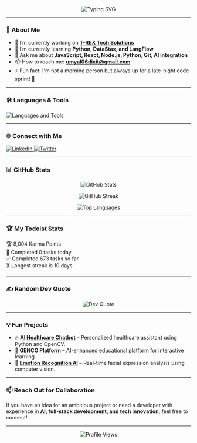 <div align="center">
  <img src="https://readme-typing-svg.demolab.com?font=Fira+Code&size=30&duration=3000&pause=1000&color=2F81F7&center=true&vCenter=true&width=435&lines=Hi+there!+👋;I'm+Umyal+Dixit+🚀;Developer+%7C+Tech+Enthusiast;Let's+build+something+cool!" alt="Typing SVG" />
</div>

---

### 🚀 About Me

- 🔭 I’m currently working on **[T-REX Tech Solutions](https://github.com/T-RexTech)**
- 🌱 I’m currently learning **Python, DataStax, and LangFlow**
- 💬 Ask me about **JavaScript, React, Node.js, Python, Git, AI integration**
- 📫 How to reach me: **umyal06dixit@gmail.com**
- ⚡ Fun fact: I'm not a morning person but always up for a late-night code sprint! 🌙

---

### 🛠️ Languages & Tools
<p>
  <img src="https://skillicons.dev/icons?i=js,ts,react,nextjs,nodejs,python,git,mongodb,figma" alt="Languages and Tools" />
</p>

---

### 🌐 Connect with Me
<p>
  <a href="https://linkedin.com/in/umyal-dixit" target="_blank">
    <img src="https://img.shields.io/badge/LinkedIn-0077B5?style=for-the-badge&logo=linkedin&logoColor=white" alt="LinkedIn" />
  </a>
  <a href="https://twitter.com/Umyal_dxt" target="_blank">
    <img src="https://img.shields.io/badge/Twitter-1DA1F2?style=for-the-badge&logo=twitter&logoColor=white" alt="Twitter" />
  </a>
</p>

---

### 📊 GitHub Stats  
<p align="center">
  <img src="https://github-readme-stats.vercel.app/api?username=Umyal06dxt&show_icons=true&theme=github_dark" alt="GitHub Stats" />
</p>
<p align="center">
  <img src="https://github-readme-streak-stats.herokuapp.com/?user=Umyal06dxt&theme=github-dark-blue" alt="GitHub Streak" />
</p>
<p align="center">
  <img src="https://github-readme-stats.vercel.app/api/top-langs/?username=Umyal06dxt&layout=compact&theme=github_dark" alt="Top Languages" />
</p>

---

### 🏆 My Todoist Stats  
<!-- TODO-IST:START -->
🏆  8,004 Karma Points  
🌸  Completed 0 tasks today  
✅  Completed 673 tasks so far  
⏳  Longest streak is 10 days  
<!-- TODO-IST:END -->

---

### ✍️ Random Dev Quote  
<p align="center">
  <img src="https://quotes-github-readme.vercel.app/api?type=horizontal&theme=radical" alt="Dev Quote" />
</p>

---

### 💡 Fun Projects  
- 🔥 **[AI Healthcare Chatbot](https://github.com/Trex-roars/Hack-2-Proj.git)** – Personalized healthcare assistant using Python and OpenCV.  
- 🌟 **[GENCO Platform](https://github.com/GENCO-Innovate)** – AI-enhanced educational platform for interactive learning.  
- 🚀 **[Emotion Recognition AI](https://github.com/Umyal06dxt/Emotion-Recognition-AI)** – Real-time facial expression analysis using computer vision.  

---

### 📫 Reach Out for Collaboration  
If you have an idea for an ambitious project or need a developer with experience in **AI, full-stack development, and tech innovation**, feel free to connect!  

---

<p align="center"> 
  <img src="https://komarev.com/ghpvc/?username=Umyal06dxt&label=Profile%20Views&color=blueviolet&style=for-the-badge" alt="Profile Views" />
</p>
